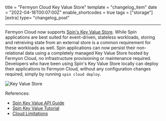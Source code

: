 title = "Fermyon Cloud Key Value Store"
template = "changelog_item"
date = "2022-04-18T00:07:00Z"
enable_shortcodes = true
tags = ["storage"]
[extra]
type= "changelog_post"

---

Fermyon Cloud now supports [Spin's Key Value Store](../../spin/kv-store-api-guide.md). While Spin applications are best suited for event-driven, stateless workloads, storing and retreiving state from an external store is a common requirement for these workloads as well. Spin applications can now persist their non-relational data using a completely managed Key Value Store hosted by Fermyon Cloud, no infrastructure provisioning or maintenance required. Developers who have been using Spin's Key Value Store locally can deploy their applications to Fermyon Cloud, without any configuration changes required, simply by running `spin cloud deploy`.

<img src="/static/image/changelog/two-introducing-fermyon-cloud-key-value-store.jpeg" alt="Key Value Store">

<!-- break -->

References:

- [Spin Key Value API Guide](https://developer.fermyon.com/spin/kv-api-guide) 
- [Spin Key Value Tutorial](https://developer.fermyon.com/spin/kv-tutorial)
- [Cloud Limitations](https://developer.fermyon.com/cloud/faq)